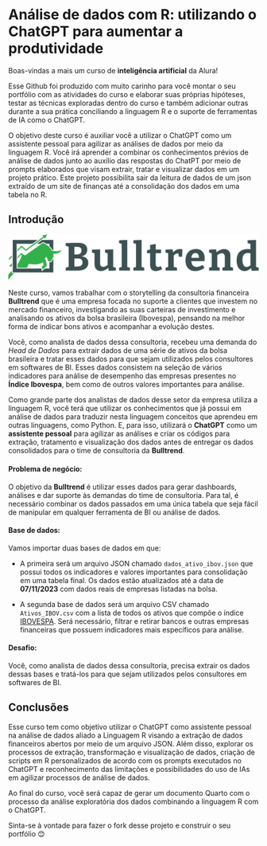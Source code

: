 # Análise de dados com R: utilizando o ChatGPT para aumentar a produtividade

Boas-vindas a mais um curso de **inteligência artificial** da Alura! 

Esse Github foi produzido com muito carinho para você montar o seu portfólio com as atividades do curso e elaborar suas próprias hipóteses, testar as técnicas exploradas dentro do curso e também adicionar outras durante a sua prática conciliando a linguagem R e o suporte de ferramentas de IA como o ChatGPT.

O objetivo deste curso é auxiliar você a utilizar o ChatGPT como um assistente pessoal para agilizar as análises de dados por meio da linguagem R. Você irá aprender a combinar os conhecimentos prévios de análise de dados junto ao auxílio das respostas do ChatPT por meio de prompts elaborados que visam extrair, tratar e visualizar dados em um projeto prático. Este projeto possibilita sair da leitura de dados de um json extraído de um site de finanças até a consolidação dos dados em uma tabela no R.

## Introdução

![](images/Logo.png)

Neste curso, vamos trabalhar com o storytelling da consultoria financeira **Bulltrend** que é uma empresa focada no suporte a clientes que investem no mercado financeiro, investigando as suas carteiras de investimento e analisando os ativos da bolsa brasileira (Ibovespa), pensando na melhor forma de indicar bons ativos e acompanhar a evolução destes.

Você, como analista de dados dessa consultoria, recebeu uma demanda do *Head de Dados* para extrair dados de uma série de ativos da bolsa brasileira e tratar esses dados para que sejam utilizados pelos consultores em softwares de BI. Esses dados consistem na seleção de vários indicadores para análise de desempenho das empresas presentes no **Índice Ibovespa**, bem como de outros valores importantes para análise.

Como grande parte dos analistas de dados desse setor da empresa utiliza a linguagem R, você terá que utilizar os conhecimentos que já possui em análise de dados para traduzir nesta linguagem conceitos que aprendeu em outras linguagens, como Python. E, para isso, utilizará o **ChatGPT** como um **assistente pessoal** para agilizar as análises e criar os códigos para extração, tratamento e visualização dos dados antes de entregar os dados consolidados para o time de consultoria da **Bulltrend**.

#### **Problema de negócio:**

O objetivo da **Bulltrend** é utilizar esses dados para gerar dashboards, análises e dar suporte às demandas do time de consultoria. Para tal, é necessário combinar os dados passados em uma única tabela que seja fácil de manipular em qualquer ferramenta de BI ou análise de dados.

#### **Base de dados:**

Vamos importar duas bases de dados em que:

-   A primeira será um arquivo JSON chamado `dados_ativo_ibov.json` que possui todos os indicadores e valores importantes para consolidação em uma tabela final. Os dados estão atualizados até a data de **07/11/2023** com dados reais de empresas listadas na bolsa.

-   A segunda base de dados será um arquivo CSV chamado `Ativos_IBOV.csv` com a lista de todos os ativos que compõe o índice [IBOVESPA](https://www.b3.com.br/pt_br/market-data-e-indices/indices/indices-amplos/indice-ibovespa-ibovespa-composicao-da-carteira.htm). Será necessário, filtrar e retirar bancos e outras empresas financeiras que possuem indicadores mais específicos para análise.

#### **Desafio:**

Você, como analista de dados dessa consultoria, precisa extrair os dados dessas bases e tratá-los para que sejam utilizados pelos consultores em softwares de BI.

## Conclusões

Esse curso tem como objetivo utilizar o ChatGPT como assistente pessoal na análise de dados aliado a Linguagem R visando a extração de dados financeiros abertos por meio de um arquivo JSON. Além disso, explorar os processos de extração, transformação e visualização de dados, criação de scripts em R personalizados de acordo com os prompts executados no ChatGPT e reconhecimento das limitações e possibilidades do uso de IAs em agilizar processos de análise de dados.

Ao final do curso, você será capaz de gerar um documento Quarto com o processo da análise exploratória dos dados combinando a linguagem R com o ChatGPT.	

Sinta-se à vontade para fazer o fork desse projeto e construir o seu portfólio 😊

